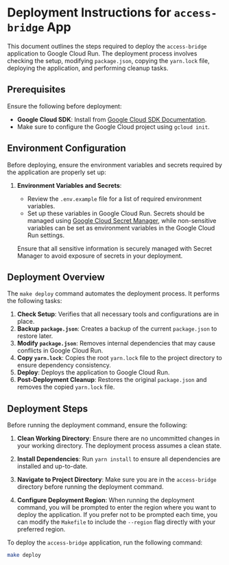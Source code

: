 # Deployment Instructions for `access-bridge` App

This document outlines the steps required to deploy the `access-bridge` application to Google Cloud Run. The deployment process involves checking the setup, modifying `package.json`, copying the `yarn.lock` file, deploying the application, and performing cleanup tasks.

## Prerequisites

Ensure the following before deployment:

- **Google Cloud SDK**: Install from [Google Cloud SDK Documentation](https://cloud.google.com/sdk/docs/install).
- Make sure to configure the Google Cloud project using `gcloud init`.

## Environment Configuration

Before deploying, ensure the environment variables and secrets required by the application are properly set up:

1. **Environment Variables and Secrets**:

   - Review the `.env.example` file for a list of required environment variables.
   - Set up these variables in Google Cloud Run. Secrets should be managed using [Google Cloud Secret Manager](https://cloud.google.com/security/products/secret-manager), while non-sensitive variables can be set as environment variables in the Google Cloud Run settings.

   Ensure that all sensitive information is securely managed with Secret Manager to avoid exposure of secrets in your deployment.

## Deployment Overview

The `make deploy` command automates the deployment process. It performs the following tasks:

1. **Check Setup**: Verifies that all necessary tools and configurations are in place.
2. **Backup `package.json`**: Creates a backup of the current `package.json` to restore later.
3. **Modify `package.json`**: Removes internal dependencies that may cause conflicts in Google Cloud Run.
4. **Copy `yarn.lock`**: Copies the root `yarn.lock` file to the project directory to ensure dependency consistency.
5. **Deploy**: Deploys the application to Google Cloud Run.
6. **Post-Deployment Cleanup**: Restores the original `package.json` and removes the copied `yarn.lock` file.

## Deployment Steps

Before running the deployment command, ensure the following:

1. **Clean Working Directory**: Ensure there are no uncommitted changes in your working directory. The deployment process assumes a clean state.

2. **Install Dependencies**: Run `yarn install` to ensure all dependencies are installed and up-to-date.

3. **Navigate to Project Directory**: Make sure you are in the `access-bridge` directory before running the deployment command.

4. **Configure Deployment Region**: When running the deployment command, you will be prompted to enter the region where you want to deploy the application. If you prefer not to be prompted each time, you can modify the `Makefile` to include the `--region` flag directly with your preferred region.

To deploy the `access-bridge` application, run the following command:

```sh
make deploy
```
